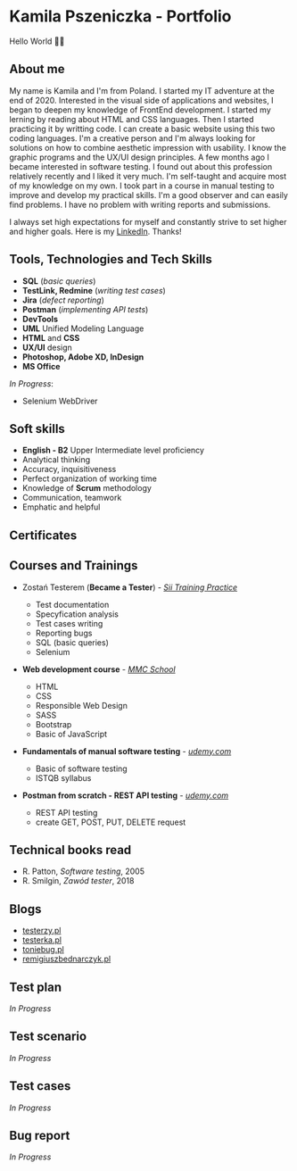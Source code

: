 # Kamila Pszeniczka - Portfolio

Hello World 👋🏻

## About me

My name is Kamila and I'm from Poland. I started my IT adventure at the end of 2020. Interested in the visual side of applications and websites, I began to deepen my knowledge of FrontEnd development. I started my lerning by reading about HTML and CSS languages. Then I started practicing it by writting code. I can create a basic website using this two coding languages. I'm a creative person and I'm always looking for solutions on how to combine aesthetic impression with usability. I know the graphic programs and the UX/UI design principles. A few months ago I became interested in software testing. I found out about this profession relatively recently and I liked it very much. I'm self-taught and acquire most of my knowledge on my own. I took part in a course in manual testing to improve and develop my practical skills. I'm a good observer and can easily find problems. I have no problem with writing reports and submissions.

I always set high expectations for myself and constantly strive to set higher and higher goals. Here is my [LinkedIn](https://www.linkedin.com/in/kamila-pszeniczka/). Thanks!

## Tools, Technologies and Tech Skills
* **SQL** (*basic queries*)
* **TestLink, Redmine** (*writing test cases*)
* **Jira** (*defect reporting*)
* **Postman** (*implementing API tests*)
* **DevTools**
* **UML** Unified Modeling Language
* **HTML** and **CSS**
* **UX/UI** design
* **Photoshop, Adobe XD, InDesign**
* **MS Office**

*In Progress*:
* Selenium WebDriver

## Soft skills
* **English - B2** Upper Intermediate level proficiency
* Analytical thinking
* Accuracy, inquisitiveness
* Perfect organization of working time
* Knowledge of **Scrum** methodology
* Communication, teamwork
* Emphatic and helpful

## Certificates

## Courses and Trainings
* Zostań Testerem (**Became a Tester**) - [*Sii Training Practice*](https://sii.pl)
  * Test documentation
  * Specyfication analysis
  * Test cases writing
  * Reporting bugs
  * SQL (basic queries)
  * Selenium
  
* **Web development course** - [*MMC School*](https://mmcschool.pl)
  * HTML
  * CSS
  * Responsible Web Design
  * SASS
  * Bootstrap
  * Basic of JavaScript
  
* **Fundamentals of manual software testing** - [*udemy.com*](https://www.udemy.com/course/kurs-testowania-oprogramowania/)
  * Basic of software testing
  * ISTQB syllabus
  
* **Postman from scratch - REST API testing** - [*udemy.com*](https://www.udemy.com/course/postman-od-podstaw-testowanie-rest-api/)
  * REST API testing
  * create GET, POST, PUT, DELETE request

## Technical books read
* R. Patton, *Software testing*, 2005
* R. Smilgin, *Zawód tester*, 2018

## Blogs
* [testerzy.pl](https://testerzy.pl)
* [testerka.pl](https://testerka.pl)
* [toniebug.pl](https://www.toniebug.pl/#services)
* [remigiuszbednarczyk.pl](https://remigiuszbednarczyk.pl)

## Test plan
*In Progress*
## Test scenario
*In Progress*
## Test cases
*In Progress*
## Bug report
*In Progress*
